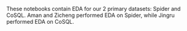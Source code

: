 These notebooks contain EDA for our 2 primary datasets: Spider and CoSQL. Aman and Zicheng performed EDA on Spider, while Jingru performed EDA on CoSQL.